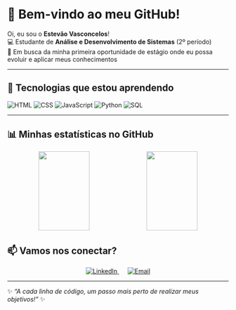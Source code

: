 # 🌟 Bem-vindo ao meu GitHub!  

Oi, eu sou o **Estevão Vasconcelos**!  
💻 Estudante de **Análise e Desenvolvimento de Sistemas** (2º período)  
🚀 Em busca da minha primeira oportunidade de estágio onde eu possa evoluir e aplicar meus conhecimentos 

---

## 🔧 Tecnologias que estou aprendendo

![HTML](https://img.shields.io/badge/HTML5-E34F26?style=for-the-badge&logo=html5&logoColor=white) 
![CSS](https://img.shields.io/badge/CSS3-1572B6?style=for-the-badge&logo=css3&logoColor=white) 
![JavaScript](https://img.shields.io/badge/JavaScript-F7DF1E?style=for-the-badge&logo=javascript&logoColor=black) 
![Python](https://img.shields.io/badge/Python-3776AB?style=for-the-badge&logo=python&logoColor=white) 
![SQL](https://img.shields.io/badge/SQL-003B57?style=for-the-badge&logo=mysql&logoColor=white)

---

## 📊 Minhas estatísticas no GitHub

<div align="center">
  <img height="180em" width="48%" src="https://github-readme-stats.vercel.app/api/top-langs/?username=estevaofvasc&layout=compact&theme=dracula"/>
  <img height="180em" width="48%" src="https://github-readme-stats.vercel.app/api?username=estevaofvasc&show_icons=true&theme=dracula"/>
</div>

## 📫 Vamos nos conectar?

<div align="center">

<a href="https://www.linkedin.com/in/estev%C3%A3o-vasconcelos-288390339/"> 
  <img alt="LinkedIn" src="https://img.shields.io/badge/LinkedIn-0077B5?style=for-the-badge&logo=LinkedIn&logoColor=white"/> 
</a> &nbsp;&nbsp;&nbsp;&nbsp; 
<a href="mailto:estevaofvasc@gmail.com"> 
  <img alt="Email" src="https://img.shields.io/badge/Email-D14836?style=for-the-badge&logo=Gmail&logoColor=white"/> 
</a>

</div>

---

✨ *“A cada linha de código, um passo mais perto de realizar meus objetivos!”* ✨
